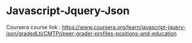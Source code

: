 # Javascript-Jquery-Json
Coursera course link : https://www.coursera.org/learn/javascript-jquery-json/gradedLti/CMTPr/peer-grader-profiles-positions-and-education
